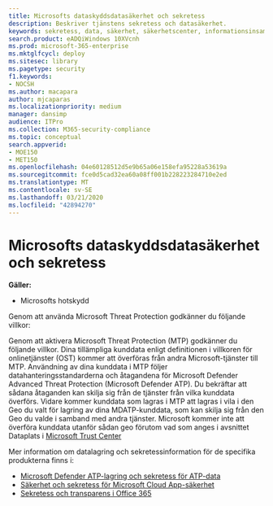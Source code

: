 ```yaml
---
title: Microsofts dataskyddsdatasäkerhet och sekretess
description: Beskriver tjänstens sekretess och datasäkerhet.
keywords: sekretess, data, säkerhet, säkerhetscenter, informationsinsamling
search.product: eADQiWindows 10XVcnh
ms.prod: microsoft-365-enterprise
ms.mktglfcycl: deploy
ms.sitesec: library
ms.pagetype: security
f1.keywords:
- NOCSH
ms.author: macapara
author: mjcaparas
ms.localizationpriority: medium
manager: dansimp
audience: ITPro
ms.collection: M365-security-compliance
ms.topic: conceptual
search.appverid:
- MOE150
- MET150
ms.openlocfilehash: 04e60128512d5e9b65a06e158efa95228a53619a
ms.sourcegitcommit: fce0d5cad32ea60a08ff001b228223284710e2ed
ms.translationtype: MT
ms.contentlocale: sv-SE
ms.lasthandoff: 03/21/2020
ms.locfileid: "42894270"
---
```

# <a name="microsoft-threat-protection-data-security-and-privacy"></a>Microsofts dataskyddsdatasäkerhet och sekretess

**Gäller:**
- Microsofts hotskydd



Genom att använda Microsoft Threat Protection godkänner du följande villkor:

Genom att aktivera Microsoft Threat Protection (MTP) godkänner du följande villkor. Dina tillämpliga kunddata enligt definitionen i villkoren för onlinetjänster (OST) kommer att överföras från andra Microsoft-tjänster till MTP. Användning av dina kunddata i MTP följer datahanteringsstandarderna och åtagandena för Microsoft Defender Advanced Threat Protection (Microsoft Defender ATP). Du bekräftar att sådana åtaganden kan skilja sig från de tjänster från vilka kunddata överförs. Vidare kommer kunddata som lagras i MTP att lagras i vila i den Geo du valt för lagring av dina MDATP-kunddata, som kan skilja sig från den Geo du valde i samband med andra tjänster. Microsoft kommer inte att överföra kunddata utanför sådan geo förutom vad som anges i avsnittet Dataplats i [Microsoft Trust Center](https://www.microsoft.com/trust-center)

Mer information om datalagring och sekretessinformation för de specifika produkterna finns i:
- [Microsoft Defender ATP-lagring och sekretess för ATP-data](https://docs.microsoft.com/windows/security/threat-protection/microsoft-defender-atp/data-storage-privacy)
- [Säkerhet och sekretess för Microsoft Cloud App-säkerhet](https://docs.microsoft.com/cloud-app-security/cas-compliance-trust)
- [Sekretess och transparens i Office 365](https://docs.microsoft.com/office365/servicedescriptions/office-365-platform-service-description/privacy-security-and-transparency#advanced-threat-protection)
